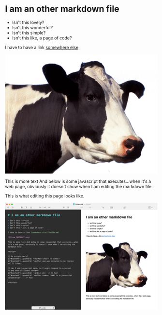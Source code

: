 # I am an other markdown file

* Isn't this lovely?
* Isn't this wonderful?
* Isn't this simple?
* Isn't this like, a page of code?

I have to have a link [somewhere else](YesIDo.md)

![](cow_PNG50627.png)

This is more text And below is some javascript that executes...when it's a web page, obviously it doesn't show when I am editing the markdown file.

<script>

// Do scripts work?
$('#content').append($( "<h1>Moo!</h1>" )) //Yes!!
$('#content').append($( "<p>That moo was scripted to be there</p>" )) //Yes!!

// can I add javascript vars, so I might respond to a person
// and show different content?
$('#content').append($( `<p>${x}</p>` )) // Yes!
$('#content').append($( `<p>That number (100) is a javascript variable</p>` )) // Yes!

</script>

This is what editing this page looks like.

![Editing with Markdown app](editing_with_markdown.png)